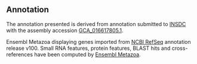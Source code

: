 **Annotation**
----------

The annotation presented is derived from annotation submitted to
[INSDC](http://www.insdc.org) with the assembly accession [GCA\_016617805.1](http://www.ebi.ac.uk/ena/data/view/GCA_016617805.1).

Ensembl Metazoa displaying genes imported from [NCBI RefSeq](https://www.ncbi.nlm.nih.gov/genome/annotation_euk/Bactrocera_tryoni/100) annotation release v100.
Small RNA features, protein features, BLAST hits and cross-references have been
computed by [Ensembl Metazoa](https://metazoa.ensembl.org/info/genome/annotation/index.html).
